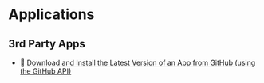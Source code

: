 # Applications

## 3rd Party Apps
- 🥳 [Download and Install the Latest Version of an App from GitHub (using the GitHub API)](https://github.com/johngagefaulkner/PowerShell/blob/main/Applications/Get-NewestReleaseFromGitHub.ps1)
